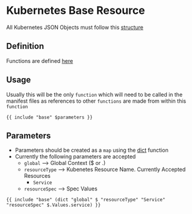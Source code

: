 # **Kubernetes Base Resource**
All Kubernetes JSON Objects must follow this [structure](https://github.com/kubernetes/community/blob/master/contributors/devel/sig-architecture/api-conventions.md#resources)

## **Definition**

Functions are defined [here](_functions.tpl)

## **Usage**
Usually this will be the only `function` which will need to be called in the manifest files as references to other `functions` are made from within this `function`

```
{{ include "base" $parameters }}
```

## **Parameters**

- Parameters should be created as a `map` using the [dict](http://masterminds.github.io/sprig/dicts.html) function
- Currently the following parameters are accepted
  - `global` --> Global Context ($ or .)
  - `resourceType` --> Kubenetes Resource Name. Currently Accepted Resources
    - `Service`
  - `resourceSpec` --> Spec Values

```
{{ include "base" (dict "global" $ "resourceType" "Service" "resourceSpec" $.Values.service) }}
```

